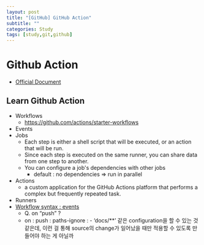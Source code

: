 ```yaml
---
layout: post
title: "[GitHub] GitHub Action"
subtitle: ""
categories: Study
tags: [study,git,github]
---
```


# Github Action
* [Official Document](https://github.com/features/actions)

## Learn Github Action
* Workflows
  * https://github.com/actions/starter-workflows 
* Events
* Jobs
  * Each step is either a shell script that will be executed, or an action that will be run.
  * Since each step is executed on the same runner, you can share data from one step to another.
  * You can configure a job's dependencies with other jobs
    * default : no dependencies => run in parallel
* Actions
  * a custom application for the GitHub Actions platform that performs a complex but frequently repeated task.
* Runners
* [Workflow syntax : events](https://docs.github.com/en/actions/using-workflows/workflow-syntax-for-github-actions#onpushpull_requestpull_request_targetpathspaths-ignore)
  * Q. on “push” ? 
  * on : push : paths-ignore : - ‘docs/**’ 같은 configuration을 할 수 있는 것 같은데, 이런 걸 통해 source의 change가 일어났을 때만 적용할 수 있도록 만들어야 하는 게 아닐까
